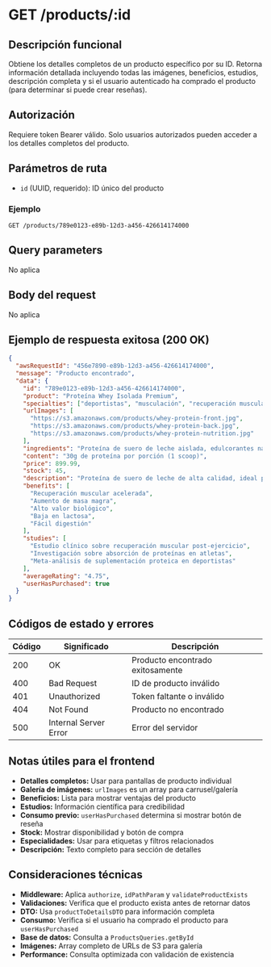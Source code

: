 # GET /products/:id

## Descripción funcional

Obtiene los detalles completos de un producto específico por su ID. Retorna información detallada incluyendo todas las imágenes, beneficios, estudios, descripción completa y si el usuario autenticado ha comprado el producto (para determinar si puede crear reseñas).

## Autorización

Requiere token Bearer válido. Solo usuarios autorizados pueden acceder a los detalles completos del producto.

## Parámetros de ruta

- `id` (UUID, requerido): ID único del producto

### Ejemplo

```
GET /products/789e0123-e89b-12d3-a456-426614174000
```

## Query parameters

No aplica

## Body del request

No aplica

## Ejemplo de respuesta exitosa (200 OK)

```json
{
  "awsRequestId": "456e7890-e89b-12d3-a456-426614174000",
  "message": "Producto encontrado",
  "data": {
    "id": "789e0123-e89b-12d3-a456-426614174000",
    "product": "Proteína Whey Isolada Premium",
    "specialties": ["deportistas", "musculación", "recuperación muscular"],
    "urlImages": [
      "https://s3.amazonaws.com/products/whey-protein-front.jpg",
      "https://s3.amazonaws.com/products/whey-protein-back.jpg",
      "https://s3.amazonaws.com/products/whey-protein-nutrition.jpg"
    ],
    "ingredients": "Proteína de suero de leche aislada, edulcorantes naturales (stevia), saborizantes naturales, antiaglomerantes",
    "content": "30g de proteína por porción (1 scoop)",
    "price": 899.99,
    "stock": 45,
    "description": "Proteína de suero de leche de alta calidad, ideal para deportistas que buscan maximizar su recuperación muscular y ganancia de masa magra.",
    "benefits": [
      "Recuperación muscular acelerada",
      "Aumento de masa magra",
      "Alto valor biológico",
      "Baja en lactosa",
      "Fácil digestión"
    ],
    "studies": [
      "Estudio clínico sobre recuperación muscular post-ejercicio",
      "Investigación sobre absorción de proteínas en atletas",
      "Meta-análisis de suplementación proteica en deportistas"
    ],
    "averageRating": "4.75",
    "userHasPurchased": true
  }
}
```

## Códigos de estado y errores

| Código | Significado           | Descripción                      |
| ------ | --------------------- | -------------------------------- |
| 200    | OK                    | Producto encontrado exitosamente |
| 400    | Bad Request           | ID de producto inválido          |
| 401    | Unauthorized          | Token faltante o inválido        |
| 404    | Not Found             | Producto no encontrado           |
| 500    | Internal Server Error | Error del servidor               |

## Notas útiles para el frontend

- **Detalles completos:** Usar para pantallas de producto individual
- **Galería de imágenes:** `urlImages` es un array para carrusel/galería
- **Beneficios:** Lista para mostrar ventajas del producto
- **Estudios:** Información científica para credibilidad
- **Consumo previo:** `userHasPurchased` determina si mostrar botón de reseña
- **Stock:** Mostrar disponibilidad y botón de compra
- **Especialidades:** Usar para etiquetas y filtros relacionados
- **Descripción:** Texto completo para sección de detalles

## Consideraciones técnicas

- **Middleware:** Aplica `authorize`, `idPathParam` y `validateProductExists`
- **Validaciones:** Verifica que el producto exista antes de retornar datos
- **DTO:** Usa `productToDetailsDTO` para información completa
- **Consumo:** Verifica si el usuario ha comprado el producto para `userHasPurchased`
- **Base de datos:** Consulta a `ProductsQueries.getById`
- **Imágenes:** Array completo de URLs de S3 para galería
- **Performance:** Consulta optimizada con validación de existencia
